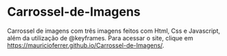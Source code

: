 # Carrossel-de-Imagens
Carrossel de imagens com três imagens feitos com Html, Css e Javascript, além da utilização de @keyframes.
Para acessar o site, clique em https://mauricioferrer.github.io/Carrossel-de-Imagens/.
